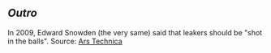 ## _Outro_  

In 2009, Edward Snowden (the very same) said that leakers should be "shot in the balls". Source: [Ars Technica](https://arstechnica.com/tech-policy/2013/06/exclusive-in-2009-ed-snowden-said-leakers-should-be-shot-then-he-became-one/3/)  

